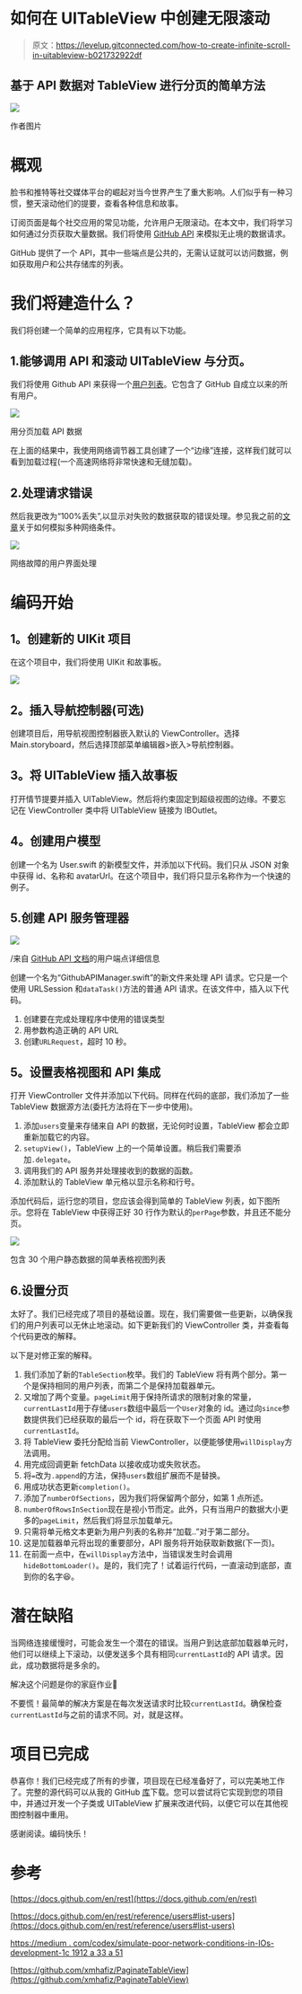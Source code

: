 # 如何在 UITableView 中创建无限滚动

> 原文：<https://levelup.gitconnected.com/how-to-create-infinite-scroll-in-uitableview-b021732922df>

## 基于 API 数据对 TableView 进行分页的简单方法

![](img/157b64ecb61aac2a5cabfa15b4937223.png)

作者图片

# 概观

脸书和推特等社交媒体平台的崛起对当今世界产生了重大影响。人们似乎有一种习惯，整天滚动他们的提要，查看各种信息和故事。

订阅页面是每个社交应用的常见功能，允许用户无限滚动。在本文中，我们将学习如何通过分页获取大量数据。我们将使用 [GitHub API](https://docs.github.com/en/rest) 来模拟无止境的数据请求。

GitHub 提供了一个 API，其中一些端点是公共的，无需认证就可以访问数据，例如获取用户和公共存储库的列表。

# 我们将建造什么？

我们将创建一个简单的应用程序，它具有以下功能。

## 1.能够调用 API 和滚动 UITableView 与分页。

我们将使用 Github API 来获得一个[用户列表](https://docs.github.com/en/rest/reference/users#list-users)。它包含了 GitHub 自成立以来的所有用户。

![](img/1edadf9d1c8836d7bb38ff0a2c8c1ce2.png)

用分页加载 API 数据

在上面的结果中，我使用网络调节器工具创建了一个“边缘”连接，这样我们就可以看到加载过程(一个高速网络将非常快速和无缝加载)。

## 2.处理请求**错误**

然后我更改为“100%丢失”,以显示对失败的数据获取的错误处理。参见我之前的[文章](https://medium.com/codex/simulate-poor-network-conditions-in-ios-development-1c1912a33a51)关于如何模拟多种网络条件。

![](img/ae2c598cb24f69b4c7a63ace732fccb9.png)

网络故障的用户界面处理

# 编码开始

## **1。创建新的 UIKit 项目**

在这个项目中，我们将使用 UIKit 和故事板。

![](img/80f66d1ae78855e86909d1223fae167a.png)

## **2。插入导航控制器(可选)**

创建项目后，用导航视图控制器嵌入默认的 ViewController。选择 Main.storyboard，然后选择顶部菜单编辑器>嵌入>导航控制器。

## **3。将 UITableView 插入故事板**

打开情节提要并插入 UITableView。然后将约束固定到超级视图的边缘。不要忘记在 ViewController 类中将 UITableView 链接为 IBOutlet。

## **4。创建用户模型**

创建一个名为 User.swift 的新模型文件，并添加以下代码。我们只从 JSON 对象中获得 id、名称和 avatarUrl。在这个项目中，我们将只显示名称作为一个快速的例子。

## 5.创建 API 服务管理器

![](img/7b814f5d4d3b5d98f49567d1d5452193.png)

/来自 [GitHub API 文档](https://docs.github.com/en/rest/reference/users#list-users)的用户端点详细信息

创建一个名为“GithubAPIManager.swift”的新文件来处理 API 请求。它只是一个使用 URLSession 和`dataTask()`方法的普通 API 请求。在该文件中，插入以下代码。

1.  创建要在完成处理程序中使用的错误类型
2.  用参数构造正确的 API URL
3.  创建`URLRequest`，超时 10 秒。

## **5。设置表格视图和 API 集成**

打开 ViewController 文件并添加以下代码。同样在代码的底部，我们添加了一些 TableView 数据源方法(委托方法将在下一步中使用)。

1.  添加`users`变量来存储来自 API 的数据，无论何时设置，TableView 都会立即重新加载它的内容。
2.  `setupView()`，TableView 上的一个简单设置。稍后我们需要添加`.delegate`。
3.  调用我们的 API 服务并处理接收到的数据的函数。
4.  添加默认的 TableView 单元格以显示名称和行号。

添加代码后，运行您的项目，您应该会得到简单的 TableView 列表，如下图所示。您将在 TableView 中获得正好 30 行作为默认的`perPage`参数，并且还不能分页。

![](img/924b2c95b80ac4d03f4337f19a364bfc.png)

包含 30 个用户静态数据的简单表格视图列表

## 6.设置分页

太好了。我们已经完成了项目的基础设置。现在，我们需要做一些更新，以确保我们的用户列表可以无休止地滚动。如下更新我们的 ViewController 类，并查看每个代码更改的解释。

以下是对修正案的解释。

1.  我们添加了新的`TableSection`枚举。我们的 TableView 将有两个部分。第一个是保持相同的用户列表，而第二个是保持加载器单元。
2.  又增加了两个变量。`pageLimit`用于保持所请求的限制对象的常量，`currentLastId`用于存储`users`数组中最后一个`User`对象的 id。通过向`since`参数提供我们已经获取的最后一个 id，将在获取下一个页面 API 时使用`currentLastId`。
3.  将 TableView 委托分配给当前 ViewController，以便能够使用`willDisplay`方法调用。
4.  用完成回调更新 fetchData 以接收成功或失败状态。
5.  将`=`改为`.append`的方法，保持`users`数组扩展而不是替换。
6.  用成功状态更新`completion()`。
7.  添加了`numberOfSections`，因为我们将保留两个部分，如第 1 点所述。
8.  `numberOfRowsInSection`现在是视小节而定。此外，只有当用户的数据大小更多的`pageLimit`，然后我们将显示加载单元。
9.  只需将单元格文本更新为用户列表的名称并“加载..”对于第二部分。
10.  这是加载器单元将出现的重要部分，API 服务将开始获取新数据(下一页)。
11.  在前面一点中，在`willDisplay`方法中，当错误发生时会调用`hideBottomLoader()`。是的，我们完了！试着运行代码，一直滚动到底部，直到你的名字😆。

# 潜在缺陷

当网络连接缓慢时，可能会发生一个潜在的错误。当用户到达底部加载器单元时，他们可以继续上下滚动，以便发送多个具有相同`currentLastId`的 API 请求。因此，成功数据将是多余的。

解决这个问题是你的家庭作业🤭

不要慌！最简单的解决方案是在每次发送请求时比较`currentLastId`。确保检查`currentLastId`与之前的请求不同。对，就是这样。

# 项目已完成

恭喜你！我们已经完成了所有的步骤，项目现在已经准备好了，可以完美地工作了。完整的源代码可以从我的 GitHub [库](https://github.com/xmhafiz/PaginateTableView)下载。您可以尝试将它实现到您的项目中，并通过开发一个子类或 UITableView 扩展来改进代码，以便它可以在其他视图控制器中重用。

感谢阅读。编码快乐！

# 参考

[https://docs.github.com/en/rest](https://docs.github.com/en/rest)

[https://docs.github.com/en/rest/reference/users#list-users](https://docs.github.com/en/rest/reference/users#list-users)

[https://medium . com/codex/simulate-poor-network-conditions-in-IOs-development-1c 1912 a 33 a 51](https://medium.com/codex/simulate-poor-network-conditions-in-ios-development-1c1912a33a51)

[https://github.com/xmhafiz/PaginateTableView](https://github.com/xmhafiz/PaginateTableView)